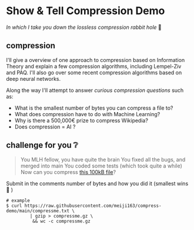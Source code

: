 # Show & Tell Compression Demo 
_In which I take you down the lossless compression rabbit hole_ :rabbit: 

## compression 
I'll give a overview of one approach to compression based on Information Theory and explain a few compression algorithms, including Lempel-Ziv and PAQ. I'll also go over some recent compression algorithms based on deep neural networks.

Along the way I'll attempt to answer _curious compression questions_ such as:
- What is the smallest number of bytes you can compress a file to?
- What does compression have to do with Machine Learning?
- Why is there a 500,000€ prize to compress Wikipedia?
- Does compression = AI ? 

## challenge for you :grey_question:
> You MLH fellow, you have quite the brain
> You fixed all the bugs, and merged into main
> You coded some tests (which took quite a while)
> Now can you compress [this 100kB file](https://raw.githubusercontent.com/meiji163/compress-demo/main/compressme.txt)?


Submit in the comments number of bytes and how you did it (smallest wins 🥇 )

```shell
# example
$ curl https://raw.githubusercontent.com/meiji163/compress-demo/main/compressme.txt \
         | gzip > compressme.gz \
          && wc -c compressme.gz
```

